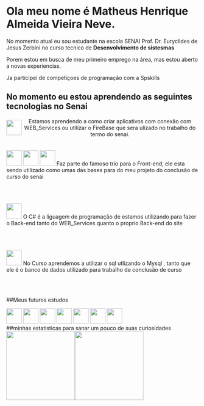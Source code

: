 # Ola meu nome é Matheus Henrique Almeida Vieira Neve.
 
No momento atual eu sou estudante na escola SENAI Prof. Dr. Euryclides de Jesus Zerbini no curso tecnico de <strong> Desenvolvimento de sistesmas</strong>

Porem estou em busca de meu primeiro emprego na área, mas estou aberto a novas experiencias.

Ja participei de competiçoes de programação com a Spskills 

## No momento eu estou aprendendo as seguintes tecnologias no Senai

<div style="    display: flex;
    align-items: center;
    justify-content: flex-start;
    text-align: center;">
<img src="https://cdn.jsdelivr.net/gh/devicons/devicon/icons/androidstudio/androidstudio-original.svg" width="40" height="40" /> 
Estamos aprendendo a como criar aplicativos com conexão com WEB_Services ou utilizar o FireBase que sera ulizado no trabalho do termo do senai.
</div>
<br><br>


<img src="https://cdn.jsdelivr.net/gh/devicons/devicon/icons/css3/css3-original.svg"  width="40" height="40"/>
<img src="https://cdn.jsdelivr.net/gh/devicons/devicon/icons/html5/html5-original.svg" width="40" height="40"/>
<img src="https://cdn.jsdelivr.net/gh/devicons/devicon/icons/javascript/javascript-original.svg" width="40" height="40" /> 
Faz parte do famoso trio para o Front-end, ele esta sendo utilizado como umas das bases para do meu projeto do conclusão de curso do senai

<br><br>


<img src="https://cdn.jsdelivr.net/gh/devicons/devicon/icons/csharp/csharp-original.svg" width="40" height="40" />
O C# é a liguagem de programação de estamos utilizando para fazer o Back-end tanto do WEB_Services quanto o proprio Back-end do site 

<br><br>


<img src="https://cdn.jsdelivr.net/gh/devicons/devicon/icons/mysql/mysql-plain.svg" width="40" height="40" />
No Curso aprendemos a utilizar o sql utlizando o Mysql , tanto que ele é o banco de dados utilizado para trabalho de conclusão de curso

<br><br>

##Meus futuros estudos<br>
<div>
<img src="https://cdn.jsdelivr.net/gh/devicons/devicon/icons/php/php-original.svg" width="40" height="40" />
<img src="https://cdn.jsdelivr.net/gh/devicons/devicon/icons/apache/apache-original-wordmark.svg" width="40" height="40" />
<img src="https://cdn.jsdelivr.net/gh/devicons/devicon/icons/composer/composer-original.svg" width="40" height="40" />
<img src="https://cdn.jsdelivr.net/gh/devicons/devicon/icons/laravel/laravel-plain.svg" width="40" height="40" />
<img src="https://cdn.jsdelivr.net/gh/devicons/devicon/icons/javascript/javascript-original.svg" width="40" height="40" />
<img src="https://cdn.jsdelivr.net/gh/devicons/devicon/icons/nodejs/nodejs-original-wordmark.svg" width="40" height="40" />
<img src="https://cdn.jsdelivr.net/gh/devicons/devicon/icons/angularjs/angularjs-original.svg" width="40" height="40" />
</div>

<div>
##minhas estatisticas para sanar um pouco de suas curiosidades
<a href="https://github.com/Neprim1609"><img height="180em" src="https://github-readme-stats.vercel.app/api/top-langs/?username=Neprim1609&layout=compact&langs_count=7&theme=dracula"/><img height="180em" src="https://github-readme-stats.vercel.app/api?username=Neprim1609&show_icons=true&theme=dracula&include_all_commits=true&count_private=true"/>
</div>

          
